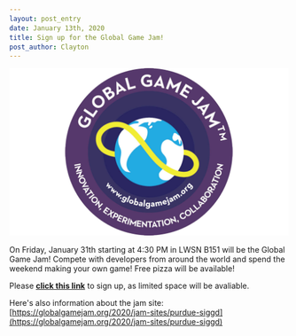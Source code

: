 ```yaml
---
layout: post_entry
date: January 13th, 2020
title: Sign up for the Global Game Jam!
post_author: Clayton
---
```


![alt text](/img/18GGJ.png)

On Friday, January 31th starting at 4:30 PM in LWSN B151 will be the Global Game Jam! Compete with developers from around the world and spend the weekend making your own game!  Free pizza will be available!

Please [**click this link**](https://forms.gle/6WTQraVyjbvZiocSA) to sign up, as limited space will be avaliable.

Here's also information about the jam site: [https://globalgamejam.org/2020/jam-sites/purdue-siggd](https://globalgamejam.org/2020/jam-sites/purdue-siggd)
